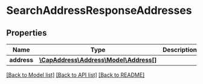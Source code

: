 # SearchAddressResponseAddresses

## Properties
Name | Type | Description | Notes
------------ | ------------- | ------------- | -------------
**address** | [**\CapAddress\Address\Model\Address[]**](Address.md) |  | [optional] 

[[Back to Model list]](../README.md#documentation-for-models) [[Back to API list]](../README.md#documentation-for-api-endpoints) [[Back to README]](../README.md)


